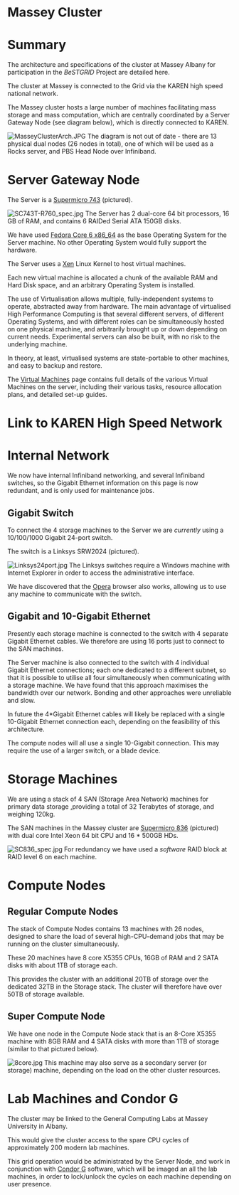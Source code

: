 # Massey Cluster

# Summary

The architecture and specifications of the cluster at Massey Albany for participation in the *BeSTGRID* Project are detailed here.

The cluster at Massey is connected to the Grid via the KAREN high speed national network.

The Massey cluster hosts a large number of machines facilitating mass storage and mass computation, which are centrally coordinated by a Server Gateway Node (see diagram below), which is directly connected to KAREN.

![MasseyClusterArch.JPG](./attachments/MasseyClusterArch.JPG)
The diagram is not out of date - there are 13 physical dual nodes (26 nodes in total), one of which will be used as a Rocks server, and PBS Head Node over Infiniband.

# Server Gateway Node

The Server is a [Supermicro 743](http://www.example.com) (pictured).

![SC743T-R760_spec.jpg](./attachments/SC743T-R760_spec.jpg)
The Server has 2 dual-core 64 bit processors, 16 GB of RAM, and contains 6 RAIDed Serial ATA 150GB disks.

We have used [Fedora Core 6 x86_64](http://fedoraproject.org/wiki/) as the base Operating System for the Server machine. No other Operating System would fully support the hardware.

The Server uses a [Xen](http://www.cl.cam.ac.uk/research/srg/netos/xen/) Linux Kernel to host virtual machines.

Each new virtual machine is allocated a chunk of the available RAM and Hard Disk space, and an arbitrary Operating System is installed.

The use of Virtualisation allows multiple, fully-independent systems to operate, abstracted away from hardware. The main advantage of virtualised High Performance Computing is that several different servers, of different Operating Systems, and with different roles can be simultaneously hosted on one physical machine, and arbitrarily brought up or down depending on current needs. Experimental servers can also be built, with no risk to the underlying machine.

In theory, at least, virtualised systems are state-portable to other machines, and easy to backup and restore.

The [Virtual Machines](/wiki/spaces/BeSTGRID/pages/3818228782) page contains full details of the various Virtual Machines on the server, including their various tasks, resource allocation plans, and detailed set-up guides.

# Link to KAREN High Speed Network

# Internal Network

We now have internal Infiniband networking, and several Infiniband switches, so the Gigabit Ethernet information on this page is now redundant, and is only used for maintenance jobs.

## Gigabit Switch

To connect the 4 storage machines to the Server we are *currently* using a 10/100/1000 Gigabit 24-port switch.

The switch is a Linksys SRW2024 (pictured).

![Linksys24port.jpg](./attachments/Linksys24port.jpg)
The Linksys switches require a Windows machine with Internet Explorer in order to access the administrative interface.

We have discovered that the [Opera](http://www.opera.com/) browser also works, allowing us to use any machine to communicate with the switch.

## Gigabit and 10-Gigabit Ethernet

Presently each storage machine is connected to the switch with 4 separate Gigabit Ethernet cables. We therefore are using 16 ports just to connect to the SAN machines.

The Server machine is also connected to the switch with 4 individual Gigabit Ethernet connections; each one dedicated to a different subnet, so that it is possible to utilise all four simultaneously when communicating with a storage machine. We have found that this approach maximises the bandwidth over our network. Bonding and other approaches were unreliable and slow.

In future the 4*Gigabit Ethernet cables will likely be replaced with a single 10-Gigabit Ethernet connection each, depending on the feasibility of this architecture.

The compute nodes will all use a single 10-Gigabit connection. This may require the use of a larger switch, or a blade device.

# Storage Machines

We are using a stack of 4 SAN (Storage Area Network) machines for primary data storage ,providing a total of 32 Terabytes of storage, and weighing 120kg.

The SAN machines in the Massey cluster are [Supermicro 836](http://www.supermicro.com/products/chassis/3U/836/SC836E2-R800V.cfm) (pictured) with dual core Intel Xeon 64 bit CPU and 16 * 500GB HDs.

![SC836_spec.jpg](./attachments/SC836_spec.jpg)
For redundancy we have used a *software* RAID block at RAID level 6 on each machine.

# Compute Nodes

## Regular Compute Nodes

The stack of Compute Nodes contains 13 machines with 26 nodes, designed to share the load of several high-CPU-demand jobs that may be running on the cluster simultaneously.

These 20 machines have 8 core X5355 CPUs, 16GB of RAM and 2 SATA disks with about 1TB of storage each.

This provides the cluster with an additional 20TB of storage over the dedicated 32TB in the Storage stack. The cluster will therefore have over 50TB of storage available.

## Super Compute Node

We have one node in the Compute Node stack that is an 8-Core X5355 machine with 8GB RAM and 4 SATA disks with more than 1TB of storage (similar to that pictured below).

![8core.jpg](./attachments/8core.jpg)
This machine may also serve as a secondary server (or storage) machine, depending on the load on the other cluster resources.

# Lab Machines and Condor G

The cluster may be linked to the General Computing Labs at Massey University in Albany.

This would give the cluster access to the spare CPU cycles of approximately 200 modern lab machines.

This grid operation would be administrated by the Server Node, and work in conjunction with [Condor G](http://www.cs.wisc.edu/condor/) software, which will be imaged an all the lab machines, in order to lock/unlock the cycles on each machine depending on user presence.
